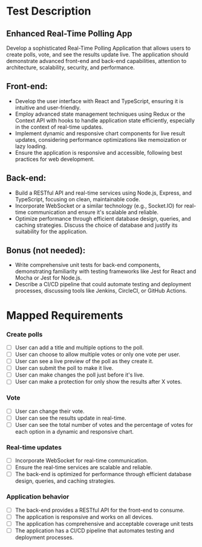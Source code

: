 # Test Description
## Enhanced Real-Time Polling App

Develop a sophisticated Real-Time Polling Application that allows users to create polls, vote, and see the results update live. The application should demonstrate advanced front-end and back-end capabilities, attention to architecture, scalability, security, and performance.

## Front-end:
 - Develop the user interface with React and TypeScript, ensuring it is intuitive and user-friendly.
 - Employ advanced state management techniques using Redux or the Context API with hooks to handle application state efficiently, especially in the context of real-time updates.
 - Implement dynamic and responsive chart components for live result updates, considering performance optimizations like memoization or lazy loading.
 - Ensure the application is responsive and accessible, following best practices for web development.

## Back-end:
 - Build a RESTful API and real-time services using Node.js, Express, and TypeScript, focusing on clean, maintainable code.
 - Incorporate WebSocket or a similar technology (e.g., Socket.IO) for real-time communication and ensure it's scalable and reliable.
 - Optimize performance through efficient database design, queries, and caching strategies. Discuss the choice of database and justify its suitability for the application.

## Bonus (not needed):
 - Write comprehensive unit tests for back-end components, demonstrating familiarity with testing frameworks like Jest for React and Mocha or Jest for Node.js.
 - Describe a CI/CD pipeline that could automate testing and deployment processes, discussing tools like Jenkins, CircleCI, or GitHub Actions.

# Mapped Requirements
### Create polls

- [ ] User can add a title and multiple options to the poll.
- [ ] User can choose to allow multiple votes or only one vote per user.
- [ ] User can see a live preview of the poll as they create it.
- [ ] User can submit the poll to make it live.
- [ ] User can make changes the poll just before it's live.
- [ ] User can make a protection for only show the results after X votes.

### Vote

- [ ] User can change their vote.
- [ ] User can see the results update in real-time.
- [ ] User can see the total number of votes and the percentage of votes for each option in a dynamic and responsive chart.

### Real-time updates

- [ ] Incorporate WebSocket for real-time communication.
- [ ] Ensure the real-time services are scalable and reliable.
- [ ] The back-end is optimized for performance through efficient database design, queries, and caching strategies.

### Application behavior
- [ ] The back-end provides a RESTful API for the front-end to consume.
- [ ] The application is responsive and works on all devices.
- [ ] The application has comprehensive and acceptable coverage unit tests
- [ ] The application has a CI/CD pipeline that automates testing and deployment processes.
